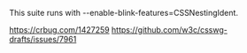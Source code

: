 This suite runs with --enable-blink-features=CSSNestingIdent.

https://crbug.com/1427259
https://github.com/w3c/csswg-drafts/issues/7961
